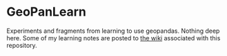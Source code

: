 # GeoPanLearn
Experiments and fragments from learning to use geopandas.  Nothing deep here.
Some of my learning notes are posted to [the wiki](https://github.com/jhconning/GeoPanLearn/wiki) associated with this repository.
